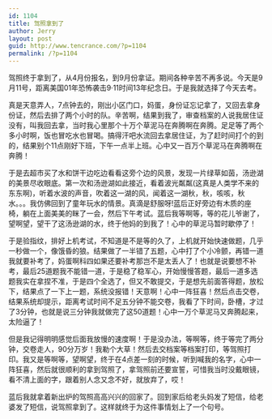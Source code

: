 ```yaml
---
id: 1104
title: 驾照拿到了
author: Jerry
layout: post
guid: http://www.tencrance.com/?p=1104
permalink: /?p=1104
---
```

驾照终于拿到了，从4月份报名，到9月份拿证。期间各种辛苦不再多说。今天是9月11号，距离美国01年恐怖袭击9·11时间13年纪念日。于是我就选择了今天去考。

真是天意弄人，7点钟去的，刚出小区门口，妈蛋，身份证忘记拿了，又回去拿身份证，然后去排了两个小时的队。辛苦啊，结果到我了，审查档案的人说我居住证没有，叫我回去拿，当时我心里那个十万个草泥马在奔腾啊在奔腾。足足等了两个多小时啊，饭也冒吃水也冒喝。搞得汗吧水流回去拿居住证，为了赶时间打个的到的，结果别个11点刚好下班，下午一点半上班。心中又一百万个草泥马在奔腾啊在奔腾！

于是去超市买了水和饼干边吃边看看这旁个边的风景，发现一片绿草如茵，汤逊湖的美景尽收眼底。第一次和汤逊湖如此接近，看着波光粼粼(这真是人类学不来的东东啊)，听着水波的声音，吹着这一湖的风，闻着这一湖秋，秋，咳咳，秋水。。。我仿佛回到了童年玩水的情景。真滴是舒服呀!蓝后正好旁边有木质的座椅，躺在上面美美的眯了一会，然后下午考试。蓝后我等啊等，等的花儿爷谢了，望啊望，望干了这汤逊湖的水，终于他妈的到我了！心中的草泥马暂时歇停了！

于是验指纹，排好上机考试，不知道是不是等的久了，上机就开始快速做题，几乎一秒做一个，像饿昏的狼。结果做了一半错了五题，心中打了个小冷颤，再错一道我就要补考了，妈蛋啊科四如果还要补考那岂不是太丢人了！也就是说要想不补考，最后25道题我不能错一道，于是稳了稳军心，开始慢慢答题，最后一道多选题我实在拿捏不准，于是四个全选了，但又不敢提交，于是想先前面答得题，放松下，结果点了一下上一题，系统没报错！天意啊！心中一阵狂喜！然后点击交卷，结果系统却提示，距离考试时间不足五分钟不能交卷，我看了下时间，卧槽，才过了3分钟，也就是说三分钟我就做完了这50道题！心中一万个草泥马又奔腾起来，太险逼了！

但是我记得明明感觉后面我放慢的速度啊！于是没办法，等啊等，终于等完了两分钟，交卷走人，90分万岁！我勒个大草！然后去交档案等档案打印，等驾照打印。我又是等啊等，望啊望，终于在4点差一刻的时候，听到喊我的名字，心中一阵狂喜，然后就很顺利的拿到驾照了，拿驾照前还要宣誓，可惜我当时没戴眼镜，看不清上面的字，跟着别人念又念不好，就放弃了，哎！

蓝后我就拿着新出炉的驾照高高兴兴的回家了。回到家后给老头妈发了短信，给老婆发了短信，说驾照拿到了。这样就终于为这件事情划上了一个句号。